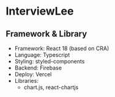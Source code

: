 # InterviewLee

## Framework & Library

- Framework: React 18 (based on CRA)
- Language: Typescript
- Styling: styled-components
- Backend: Firebase
- Deploy: Vercel
- Libraries:
  - chart.js, react-chartjs
